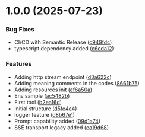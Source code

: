 # 1.0.0 (2025-07-23)


### Bug Fixes

* CI/CD with Semantic Release ([c949fdc](https://github.com/dilumdarshana/mcp-currency-converter/commit/c949fdc7a028e30275c24e479c41b5edba88542a))
* typescript dependency added ([c6cda12](https://github.com/dilumdarshana/mcp-currency-converter/commit/c6cda1200b85628a351ead8769b6f7c8a5ac46b8))


### Features

* Adding http stream endpoint ([d3a622c](https://github.com/dilumdarshana/mcp-currency-converter/commit/d3a622c237b6f090f5b9fccc804b88e808ef7681))
* Adding meaning comments in the codes ([8661b75](https://github.com/dilumdarshana/mcp-currency-converter/commit/8661b75271797a781b26dbf02ade11551fc8294a))
* Adding resources init ([af6a50a](https://github.com/dilumdarshana/mcp-currency-converter/commit/af6a50a2182ac26e8aa8e6582c044d6bb1cafa0d))
* Env sample ([ac5482b](https://github.com/dilumdarshana/mcp-currency-converter/commit/ac5482bb5568f406f1b8f001f3d53d321ed3deb9))
* First tool ([b2ea16d](https://github.com/dilumdarshana/mcp-currency-converter/commit/b2ea16d334efed0520bc7dc04a632b9482f75705))
* Initial structure ([d5fe4c4](https://github.com/dilumdarshana/mcp-currency-converter/commit/d5fe4c4c16acd4cbc105c1155da08c0b23975abd))
* logger feature ([d8b67e1](https://github.com/dilumdarshana/mcp-currency-converter/commit/d8b67e1976285e19b319f2834b749e509f5a84ac))
* Prompt capability added ([09d1a74](https://github.com/dilumdarshana/mcp-currency-converter/commit/09d1a74c695ffd60028c1dd2c4b2604275b09082))
* SSE transport legacy added ([ea19d68](https://github.com/dilumdarshana/mcp-currency-converter/commit/ea19d689443c06d9b5a32a60fb1a27a503621e65))
